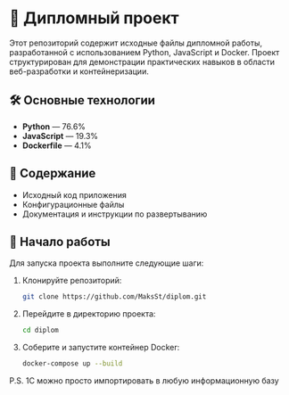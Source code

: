 # 📘 Дипломный проект

Этот репозиторий содержит исходные файлы дипломной работы, разработанной с использованием Python, JavaScript и Docker. Проект структурирован для демонстрации практических навыков в области веб-разработки и контейнеризации.

## 🛠️ Основные технологии

- **Python** — 76.6%  
- **JavaScript** — 19.3%  
- **Dockerfile** — 4.1%  

## 📁 Содержание

- Исходный код приложения  
- Конфигурационные файлы  
- Документация и инструкции по развертыванию  

## 🚀 Начало работы

Для запуска проекта выполните следующие шаги:

1. Клонируйте репозиторий:
   ```bash
   git clone https://github.com/MaksSt/diplom.git
   ```
2. Перейдите в директорию проекта:
   ```bash
   cd diplom
   ```
3. Соберите и запустите контейнер Docker:
   ```bash
   docker-compose up --build
   ```

P.S. 1С можно просто импортировать в любую информационную базу
